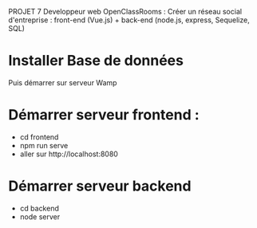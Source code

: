PROJET 7 Developpeur web OpenClassRooms : Créer un réseau social d'entreprise : front-end (Vue.js) + back-end (node.js, express, Sequelize, SQL)

# Installer Base de données

Puis démarrer sur serveur Wamp

# Démarrer serveur frontend :

- cd frontend
- npm run serve
- aller sur http://localhost:8080

# Démarrer serveur backend

- cd backend
- node server
